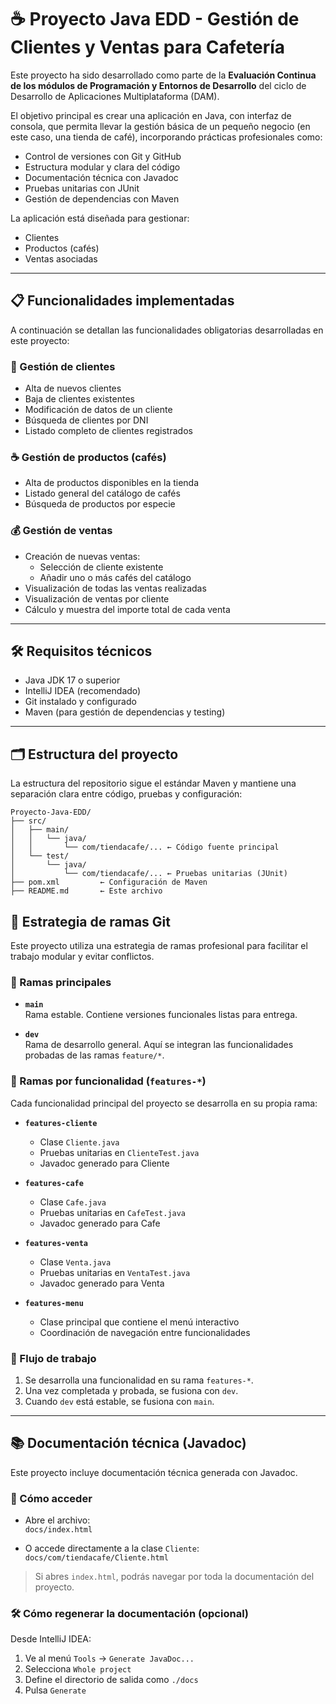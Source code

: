 # ☕ Proyecto Java EDD - Gestión de Clientes y Ventas para Cafetería

Este proyecto ha sido desarrollado como parte de la **Evaluación Continua de los módulos de Programación y Entornos de Desarrollo** del ciclo de Desarrollo de Aplicaciones Multiplataforma (DAM).

El objetivo principal es crear una aplicación en Java, con interfaz de consola, que permita llevar la gestión básica de un pequeño negocio (en este caso, una tienda de café), incorporando prácticas profesionales como:

- Control de versiones con Git y GitHub
- Estructura modular y clara del código
- Documentación técnica con Javadoc
- Pruebas unitarias con JUnit
- Gestión de dependencias con Maven

La aplicación está diseñada para gestionar:
- Clientes
- Productos (cafés)
- Ventas asociadas

---

## 📋 Funcionalidades implementadas

A continuación se detallan las funcionalidades obligatorias desarrolladas en este proyecto:

### 👤 Gestión de clientes
- Alta de nuevos clientes
- Baja de clientes existentes
- Modificación de datos de un cliente
- Búsqueda de clientes por DNI
- Listado completo de clientes registrados

### ☕ Gestión de productos (cafés)
- Alta de productos disponibles en la tienda
- Listado general del catálogo de cafés
- Búsqueda de productos por especie

### 💰 Gestión de ventas
- Creación de nuevas ventas:
  - Selección de cliente existente
  - Añadir uno o más cafés del catálogo
- Visualización de todas las ventas realizadas
- Visualización de ventas por cliente
- Cálculo y muestra del importe total de cada venta

---

## 🛠 Requisitos técnicos

- Java JDK 17 o superior
- IntelliJ IDEA (recomendado)
- Git instalado y configurado
- Maven (para gestión de dependencias y testing)

---

## 🗂 Estructura del proyecto

La estructura del repositorio sigue el estándar Maven y mantiene una separación clara entre código, pruebas y configuración:

```text
Proyecto-Java-EDD/
├── src/
│   ├── main/
│   │   └── java/
│   │       └── com/tiendacafe/... ← Código fuente principal
│   └── test/
│       └── java/
│           └── com/tiendacafe/... ← Pruebas unitarias (JUnit)
├── pom.xml         ← Configuración de Maven
├── README.md       ← Este archivo

```

## 🌿 Estrategia de ramas Git

Este proyecto utiliza una estrategia de ramas profesional para facilitar el trabajo modular y evitar conflictos.

### 🔀 Ramas principales

- **`main`**  
  Rama estable. Contiene versiones funcionales listas para entrega.

- **`dev`**  
  Rama de desarrollo general. Aquí se integran las funcionalidades probadas de las ramas `feature/*`.

### 🌱 Ramas por funcionalidad (`features-*`)

Cada funcionalidad principal del proyecto se desarrolla en su propia rama:

- **`features-cliente`**
  - Clase `Cliente.java`
  - Pruebas unitarias en `ClienteTest.java`
  - Javadoc generado para Cliente

- **`features-cafe`**
  - Clase `Cafe.java`
  - Pruebas unitarias en `CafeTest.java`
  - Javadoc generado para Cafe

- **`features-venta`**
  - Clase `Venta.java`
  - Pruebas unitarias en `VentaTest.java`
  - Javadoc generado para Venta

- **`features-menu`**
  - Clase principal que contiene el menú interactivo
  - Coordinación de navegación entre funcionalidades

### 🔁 Flujo de trabajo

1. Se desarrolla una funcionalidad en su rama `features-*`.
2. Una vez completada y probada, se fusiona con `dev`.
3. Cuando `dev` está estable, se fusiona con `main`.

---

## 📚 Documentación técnica (Javadoc)

Este proyecto incluye documentación técnica generada con Javadoc.

### 📄 Cómo acceder

- Abre el archivo:  
  `docs/index.html`

- O accede directamente a la clase `Cliente`:  
  `docs/com/tiendacafe/Cliente.html`

> Si abres `index.html`, podrás navegar por toda la documentación del proyecto.

### 🛠 Cómo regenerar la documentación (opcional)

Desde IntelliJ IDEA:

1. Ve al menú `Tools` → `Generate JavaDoc...`
2. Selecciona `Whole project`
3. Define el directorio de salida como `./docs`
4. Pulsa `Generate`
